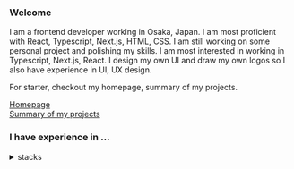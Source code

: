 ### Welcome

I am a frontend developer working in Osaka, Japan. I am most proficient with React, Typescript, Next.js, HTML, CSS. I am still working on some personal project and polishing my skills. I am most interested in working in Typescript, Next.js, React. I design my own UI and draw my own logos so I also have experience in UI, UX design.

For starter, checkout my homepage, summary of my projects.

[Homepage](https://hasuzawa.github.io/homepage/)<br />
[Summary of my projects](https://github.com/Hasuzawa/central_repository)

### I have experience in ...
<details close>
<summary>stacks</summary>
  
#### Design, UI
 Figma, Inkscape, Gimp

#### Frontend
  React, Next.js, Typescript, HTML, CSS, Tailwind, Sass, Javascript, Apollo, GraphQL

#### Backend
  Java, Python, Django, GraphQL, Graphene, SQL
 
#### Others
  C, C++, Linux, Jest, cypress
  
<!-- #### on my watch list
  Electron, Qisbit, 

--->
